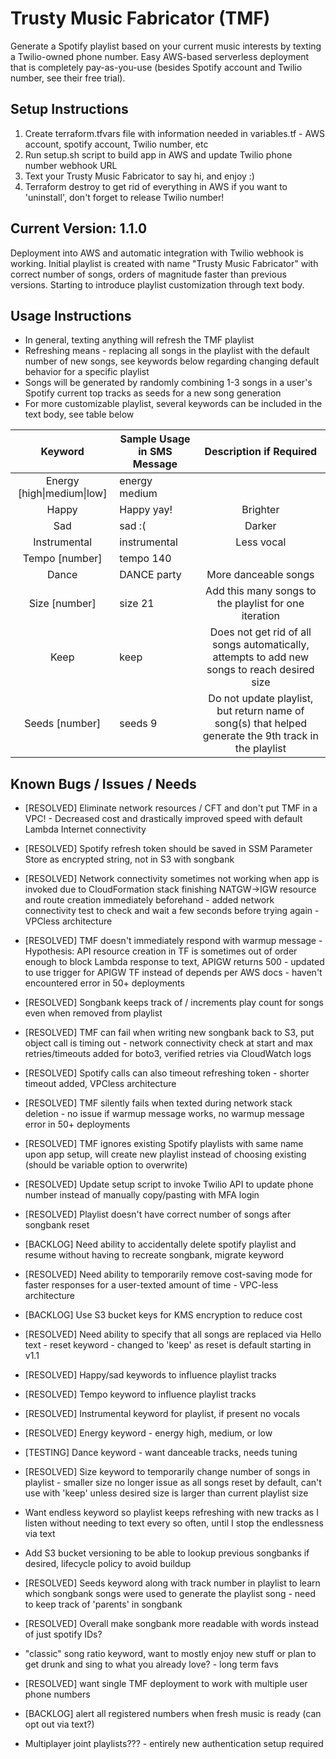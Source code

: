 # Trusty Music Fabricator (TMF)
Generate a Spotify playlist based on your current music interests by texting a Twilio-owned phone number.
Easy AWS-based serverless deployment that is completely pay-as-you-use (besides Spotify account and Twilio number, see their free trial).

## Setup Instructions
1. Create terraform.tfvars file with information needed in variables.tf - AWS account, spotify account, Twilio number, etc
2. Run setup.sh script to build app in AWS and update Twilio phone number webhook URL
3. Text your Trusty Music Fabricator to say hi, and enjoy :) 
4. Terraform destroy to get rid of everything in AWS if you want to 'uninstall', don't forget to release Twilio number!

## Current Version: 1.1.0
Deployment into AWS and automatic integration with Twilio webhook is working. Initial playlist is created with name "Trusty Music Fabricator" with correct number of songs, orders of magnitude faster than previous versions. Starting to introduce playlist customization through text body. 

## Usage Instructions
- In general, texting anything will refresh the TMF playlist
- Refreshing means - replacing all songs in the playlist with the default number of new songs, see keywords below regarding changing default behavior for a specific playlist
- Songs will be generated by randomly combining 1-3 songs in a user's Spotify current top tracks as seeds for a new song generation
- For more customizable playlist, several keywords can be included in the text body, see table below

|           Keyword           | Sample Usage in SMS Message |                                         Description if Required                                        |
|:---------------------------:|-----------------------------|:------------------------------------------------------------------------------------------------------:|
| Energy [high\|medium\|low]  | energy medium               |                                                                                                        |
| Happy                       | Happy yay!                  | Brighter                                                                                               |
| Sad                         | sad :(                      | Darker                                                                                                 |
| Instrumental                | instrumental                | Less vocal                                                                                             |
| Tempo [number]              | tempo 140                   |                                                                                                        |
| Dance                       | DANCE party                 | More danceable songs                                                                                   |
| Size [number]               | size 21                     | Add this many songs to the playlist for one iteration                                                  |
| Keep                        | keep                        | Does not get rid of all songs automatically,  attempts to add new songs to reach desired size          |
| Seeds [number]              | seeds 9                     | Do not update playlist, but return name of song(s) that  helped generate the 9th track in the playlist |


## Known Bugs / Issues / Needs
- [RESOLVED] Eliminate network resources / CFT and don't put TMF in a VPC! - Decreased cost and drastically improved speed with default Lambda Internet connectivity
- [RESOLVED] Spotify refresh token should be saved in SSM Parameter Store as encrypted string, not in S3 with songbank
- [RESOLVED] Network connectivity sometimes not working when app is invoked due to CloudFormation stack finishing NATGW->IGW resource and route creation immediately beforehand - added network connectivity test to check and wait a few seconds before trying again - VPCless architecture
- [RESOLVED] TMF doesn't immediately respond with warmup message - Hypothesis: API resource creation in TF is sometimes out of order enough to block Lambda response to text, APIGW returns 500 - updated to use trigger for APIGW TF instead of depends per AWS docs - haven't encountered error in 50+ deployments
- [RESOLVED] Songbank keeps track of / increments play count for songs even when removed from playlist
- [RESOLVED] TMF can fail when writing new songbank back to S3, put object call is timing out - network connectivity check at start and max retries/timeouts added for boto3, verified retries via CloudWatch logs
- [RESOLVED] Spotify calls can also timeout refreshing token - shorter timeout added, VPCless architecture
- [RESOLVED] TMF silently fails when texted during network stack deletion - no issue if warmup message works, no warmup message error in 50+ deployments
- [RESOLVED] TMF ignores existing Spotify playlists with same name upon app setup, will create new playlist instead of choosing existing (should be variable option to overwrite)
- [RESOLVED] Update setup script to invoke Twilio API to update phone number instead of manually copy/pasting with MFA login
- [RESOLVED] Playlist doesn't have correct number of songs after songbank reset
- [BACKLOG] Need ability to accidentally delete spotify playlist and resume without having to recreate songbank, migrate keyword
- [RESOLVED] Need ability to temporarily remove cost-saving mode for faster responses for a user-texted amount of time - VPC-less architecture
- [BACKLOG] Use S3 bucket keys for KMS encryption to reduce cost 
- [RESOLVED] Need ability to specify that all songs are replaced via Hello text - reset keyword - changed to 'keep' as reset is default starting in v1.1
- [RESOLVED] Happy/sad keywords to influence playlist tracks 
- [RESOLVED] Tempo keyword to influence playlist tracks
- [RESOLVED] Instrumental keyword for playlist, if present no vocals
- [RESOLVED] Energy keyword - energy high, medium, or low
- [TESTING] Dance keyword - want danceable tracks, needs tuning
- [RESOLVED] Size keyword to temporarily change number of songs in playlist - smaller size no longer issue as all songs reset by default, can't use with 'keep' unless desired size is larger than current playlist size
- Want endless keyword so playlist keeps refreshing with new tracks as I listen without needing to text every so often, until I stop the endlessness via text
- Add S3 bucket versioning to be able to lookup previous songbanks if desired, lifecycle policy to avoid buildup
- [RESOLVED] Seeds keyword along with track number in playlist to learn which songbank songs were used to generate the playlist song - need to keep track of 'parents' in songbank
- [RESOLVED] Overall make songbank more readable with words instead of just spotify IDs?
- "classic" song ratio keyword, want to mostly enjoy new stuff or plan to get drunk and sing to what you already love? - long term favs
- [RESOLVED] want single TMF deployment to work with multiple user phone numbers 
- [BACKLOG] alert all registered numbers when fresh music is ready (can opt out via text?)

- Multiplayer joint playlists??? - entirely new authentication setup required
